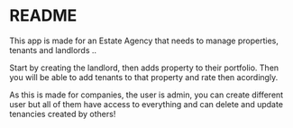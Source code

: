 # README

This app is made for an Estate Agency that needs to manage properties, tenants and landlords .. 

Start by creating the landlord, then adds property to their portfolio. Then you will be able to add tenants to that property and rate then acordingly. 

As this is made for companies, the user is admin, you can create different user but all of them have access to everything and can delete and update tenancies created by others!


